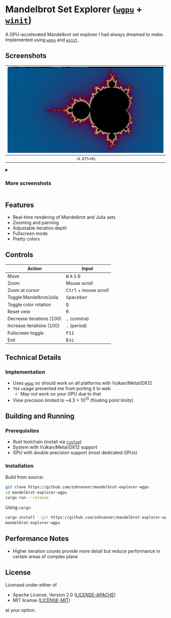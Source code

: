 # Mandelbrot Set Explorer ([`wgpu`] + [`winit`])

A GPU-accelerated Mandelbrot set explorer I had always dreamed to make.
Implemented using [`wgpu`] and [`winit`].

## Screenshots

| ![launch](./screenshots/launch.png) |
| :---------------------------------: |
|             `-0.875+0i`             |

<details>
<summary>

### More screenshots

</summary>

|       ![spirals](./screenshots/spirals.png)       |
| :-----------------------------------------------: |
| `-1.76890083019633803652+0.00196313078063698127i` |

|          ![tree](./screenshots/tree.png)          |
| :-----------------------------------------------: |
| `-1.96674830636502062653+0.00000000208939884234i` |

|     ![minibrot](./screenshots/minibrot.png)      |
| :----------------------------------------------: |
| `-0.1765599646357011443+1.08733928724540818145i` |

| ![infinite-julia](./screenshots/infinite-julia.png) |
| :-------------------------------------------------: |
|  `-1.7692784002942480992+0.00331152861491198873i`   |

| ![corresponding julia](./screenshots/corresponding-julia.png) |
| :-----------------------------------------------------------: |
|       `-1.7692784002942480992+0.00331152861491198873i`        |

</details>

## Features

-   Real-time rendering of Mandelbrot and Julia sets
-   Zooming and panning
-   Adjustable iteration depth
-   Fullscreen mode
-   Pretty colors

## Controls

| Action                    | Input                                               |
| ------------------------- | --------------------------------------------------- |
| Move                      | <kbd>W</kbd> <kbd>A</kbd> <kbd>S</kbd> <kbd>D</kbd> |
| Zoom                      | Mouse scroll                                        |
| Zoom at cursor            | <kbd>Ctrl</kbd> + mouse scroll                      |
| Toggle Mandelbrot/Julia   | <kbd>Spacebar</kbd>                                 |
| Toggle color rotation     | <kbd>Q</kbd>                                        |
| Reset view                | <kbd>R</kbd>                                        |
| Decrease iterations (100) | <kbd>,</kbd> (comma)                                |
| Increase iterations (100) | <kbd>.</kbd> (period)                               |
| Fullscreen toggle         | <kbd>F11</kbd>                                      |
| Exit                      | <kbd>Esc</kbd>                                      |

## Technical Details

### Implementation

-   Uses [`wgpu`] so should work on all platforms with Vulkan/Metal/DX12
-   `f64` usage prevented me from porting it to web
    -   May not work on your GPU due to that
-   View precision limited to ~4.3 × 10<sup>13</sup> (floating point limits)

## Building and Running

### Prerequisites

-   Rust toolchain (install via [`rustup`])
-   System with Vulkan/Metal/DX12 support
-   GPU with double-precision support (most dedicated GPUs)

### Installation

Build from source:

```bash
git clone https://github.com/zohnannor/mandelbrot-explorer-wgpu
cd mandelbrot-explorer-wgpu
cargo run --release
```

Using `cargo`:

```bash
cargo install --git https://github.com/zohnannor/mandelbrot-explorer-wgpu
mandelbrot-explorer-wgpu
```

## Performance Notes

-   Higher iteration counts provide more detail but reduce performance in
    certain areas of complex plane

## License

Licensed under either of

-   Apache License, Version 2.0 ([LICENSE-APACHE](LICENSE-APACHE-2.0))
-   MIT license ([LICENSE-MIT](LICENSE-MIT))

at your option.

[`rustup`]: https://rustup.rs
[`wgpu`]: https://docs.rs/wgpu
[`winit`]: https://docs.rs/winit
